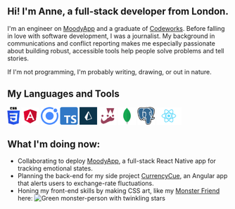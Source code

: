 ## Hi! I'm Anne, a full-stack developer from London.
I'm an engineer on [MoodyApp](https://github.com/BOUNCE8/MoodyApp/blob/development/README.md) and a graduate of [Codeworks](https://github.com/codeworks/). Before falling in love with software development, I was a journalist. My background in communications and conflict reporting makes me especially passionate about building robust, accessible tools help people solve problems and tell stories.

If I'm not programming, I'm probably writing, drawing, or out in nature.

## My Languages and Tools
<code><img height="40" alt="CSS" src="https://github.com/ABJolis/ABJolis/raw/master/logos/css.png"></code>
<code><img height="40" alt="Angular" src="https://github.com/ABJolis/ABJolis/raw/master/logos/angular.png"></code>
<code><img height="40" alt="Ionic" src="https://github.com/ABJolis/ABJolis/raw/master/logos/ionic.png"></code>
<code><img height="40" alt="TypeScript" src="https://github.com/ABJolis/ABJolis/raw/master/logos/typescript.png"></code>
<code><img height="40" alt="Prisma" src="https://github.com/ABJolis/ABJolis/raw/master/logos/prisma.png"></code>
<code><img height="40" alt="Jest" src="https://github.com/ABJolis/ABJolis/raw/master/logos/jest.png"></code>
<code><img height="40" alt="Mongo" src="https://github.com/ABJolis/ABJolis/raw/master/logos/mongo.jpeg"></code>
<code><img height="40" alt="PostgreSQL" src="https://github.com/ABJolis/ABJolis/raw/master/logos/postgresql.png"></code>
<code><img height="40" alt="React" src="https://github.com/ABJolis/ABJolis/raw/master/logos/react.png"></code>

## What I'm doing now:
- Collaborating to deploy [MoodyApp](https://github.com/BOUNCE8/MoodyApp/blob/development/README.md), a full-stack React Native app for tracking emotional states.
- Planning the back-end for my side project [CurrencyCue](https://github.com/ABJolis/currency_cue#readme), an Angular app that alerts users to exchange-rate fluctuations.
- Honing my front-end skills by making CSS art, like my [Monster Friend](https://github.com/ABJolis/monsterfriends) here:
![Green monster-person with twinkling stars](https://github.com/ABJolis/MyReadMe/raw/master/GreenManGif.gif)
